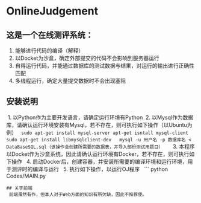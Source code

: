 # OnlineJudgement

## 这是一个在线测评系统：
  1. 能够进行代码的编译（解释）
  2. 以Docket为沙盒，确定外部提交的代码不会影响到服务器运行
  3. 自得运行代码，并能通过数据库的测试数据与结果，对运行的输出进行正确性匹配
  4. 多线程运行，确定大量提交数据时不会出现塞阻
## 安装说明
  1. 以Python作为主要开发语言，请确定运行环境有Python
  2. 以Mysql作为数据库，请确认运行环境安装有Mysql，若不存在，则可执行如下操作（以Ubuntu为例）
   ```
   sudo apt-get install mysql-server
   apt-get isntall mysql-client
   sudo apt-get install libmysqlclient-dev
   mysql -u 用户名 -p 数据库名 < DataBaseSQL.sql（该操作会创建所需要的数据表，并导入部份测试用题目）
   ```
   3. 本程序以Docket作为沙盒系统，因此请确认运行环境有Docker，若不存在，则可执行如下操作
   4. 启动Docker后，创建容器，并安装所需要的编译环境和运行环境，用于测评时的编译与运行
   5. 执行如下操作，以运行OJ程序
   ```
   python Codes/MAIN.py
   ```
## 关于前端
  前端虽然有作，但本人对于Web方面的知识有所欠缺，因此不推荐使。
